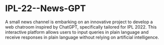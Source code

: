 # IPL-22--News-GPT
A small news channel is embarking on an innovative project to develop a web chatroom inspired by ChatGPT, specifically tailored for IPL 2022. This interactive platform allows users to input queries in plain language and receive responses in plain language without relying on artificial intelligence.


